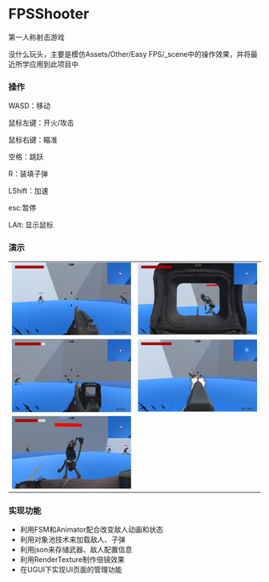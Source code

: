# FPSShooter
第一人称射击游戏

没什么玩头，主要是模仿Assets/Other/Easy FPS/_scene中的操作效果，并将最近所学应用到此项目中


### 操作
WASD：移动

鼠标左键：开火/攻击

鼠标右键：瞄准

空格：跳跃

R：装填子弹

LShift：加速

esc:暂停

LAlt: 显示鼠标

### 演示

|   |   |
|---|---|
|![image](Assets/Images/DisPlay/game.png) |![image](Assets/Images/DisPlay/semi-aim.png)|
|![image](Assets/Images/DisPlay/semi.png) |![image](Assets/Images/DisPlay/shooting.png)|
|![image](Assets/Images/DisPlay/sword.png)| |


### 实现功能
* 利用FSM和Animator配合改变敌人动画和状态 
* 利用对象池技术来加载敌人、子弹 
* 利用json来存储武器、敌人配置信息 
* 利用RenderTexture制作倍镜效果 
* 在UGUI下实现UI页面的管理功能 

